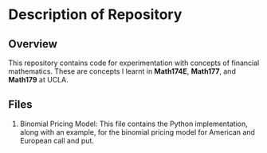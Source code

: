 # Description of Repository

## Overview
This repository contains code for experimentation with concepts of financial mathematics. These are concepts I learnt in **Math174E**, **Math177**, and **Math179** at UCLA. 

## Files 
1. Binomial Pricing Model: This file contains the Python implementation, along with an example, for the binomial pricing model for American and European call and put.
   
